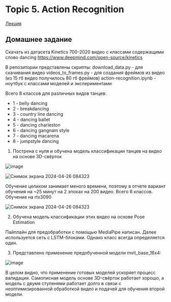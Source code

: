 # Topic 5. Action Recognition
[Лекция](https://disk.yandex.ru/d/JHwZXroTqgW-HA/%D0%A2%D0%B5%D1%85%D0%BD%D0%BE%D0%BB%D0%BE%D0%B3%D0%B8%D0%B8%20CV/2023_05_24_17_14_%D0%A2%D0%B5%D1%85%D0%BD%D0%BE%D0%BB%D0%BE%D0%B3%D0%B8%D0%B8_CV%2C_%D0%98%D0%9C%D0%9E%2C_%D0%B2%D0%B5%D1%81%D0%BD%D0%B0_2023.mp4)

## Домашнее задание
Скачать из датасета Kinetics 700-2020 видео с классами содержащими слово dancing
https://www.deepmind.com/open-source/kinetics

В репозитории представлены скрипты: 
 download_data.py - для скачивания видео
 videos_to_frames.py - для создания фреймов из видео (из 15 гб видео получилось 80 гб фреймов)
 action-recognition.ipynb - ноутбук с классами моделей и экспериментами
 
Всего 8 классов для различных видов танцев:

  - 1 - belly dancing
  - 2 - breakdancing
  - 3 - country line dancing
  - 4 - dancing ballet
  - 5 - dancing charleston
  - 6 - dancing gangnam style
  - 7 - dancing macarena
  - 8 - jumpstyle dancing

 1. Пострена с нуля и обучена модель классификации танцев на видео на основе 3D-свёрток

 ![image](https://github.com/Sergey-Kit/computer-vision-technology/assets/82327055/633c405d-5c5e-4886-a8db-b2b5043ff798)

![Снимок экрана 2024-04-26 084323](https://github.com/Sergey-Kit/computer-vision-technology/assets/82327055/17fcfa60-1b05-4a54-a48f-088d41c63f1d)

Обучение целиком занимает меного времени, поэтому в отчете вариант обучения на ~25 минут на 2 эпохах на 200 видео. Всего 8 классов. Обучение на rtx3090

![Снимок экрана 2024-04-26 084323](https://github.com/Sergey-Kit/computer-vision-technology/assets/82327055/818e0e00-6a53-4eaa-b656-db33aaed24ec)
 
 2. Обучена модель классификации этих видео на основе Pose Estimation 

Пайплайн для предобработки с помощью MediaPipe написан. Далее используется сеть с LSTM-блоками.
Однако класс всегда определяется один. 

 3. Представлено применение предобученной модели mvit_base_16x4:

![image](https://github.com/Sergey-Kit/computer-vision-technology/assets/82327055/ee434960-e2a9-43d5-abb1-26cc7a815375)

В целом видно, что применение готовых моделей ускоряет процесс валидации. Самописная модель основе 3D-свёрток работает хорошо, а модель с двумя ступенями работает долго в связи с неоптимизированной обработкой видео и подачей для обучения второй модели. 
